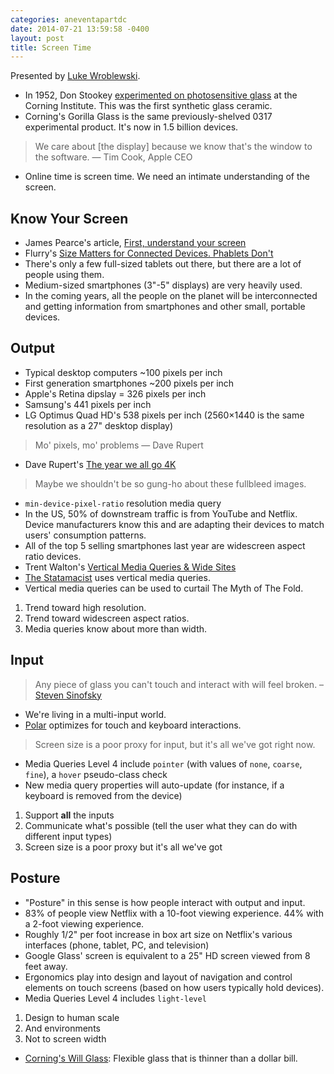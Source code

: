 ```yaml
---
categories: aneventapartdc
date: 2014-07-21 13:59:58 -0400
layout: post
title: Screen Time
---
```


Presented by [Luke Wroblewski](http://lukew.com/).

- In 1952, Don Stookey [experimented on photosensitive glass](http://www.wired.com/2012/09/ff-corning-gorilla-glass/all/) at the Corning Institute. This was the first synthetic glass ceramic.
- Corning's Gorilla Glass is the same previously-shelved 0317 experimental product. It's now in 1.5 billion devices.

> We care about [the display] because we know that's the window to the software. — Tim Cook, Apple CEO

- Online time is screen time. We need an intimate understanding of the screen.


## Know Your Screen

- James Pearce's article, [First, understand your screen](http://tripleodeon.com/2011/12/first-understand-your-screen/)
- Flurry's [Size Matters for Connected Devices. Phablets Don't](http://www.flurry.com/bid/95652/Size-Matters-for-Connected-Devices-Phablets-Don-t)
- There's only a few full-sized tablets out there, but there are a lot of people using them.
- Medium-sized smartphones (3"-5" displays) are very heavily used.
- In the coming years, all the people on the planet will be interconnected and getting information from smartphones and other small, portable devices.


## Output

- Typical desktop computers ~100 pixels per inch
- First generation smartphones ~200 pixels per inch
- Apple's Retina dipslay = 326 pixels per inch
- Samsung's 441 pixels per inch
- LG Optimus Quad HD's 538 pixels per inch (2560×1440 is the same resolution as a 27" desktop display)

> Mo' pixels, mo' problems — Dave Rupert

- Dave Rupert's [The year we all go 4K](http://daverupert.com/2014/01/4K-RWD/)

> Maybe we shouldn't be so gung-ho about these fullbleed images.

- `min-device-pixel-ratio` resolution media query
- In the US, 50% of downstream traffic is from YouTube and Netflix. Device manufacturers know this and are adapting their devices to match users' consumption patterns.
- All of the top 5 selling smartphones last year are widescreen aspect ratio devices.
- Trent Walton's [Vertical Media Queries & Wide Sites](http://trentwalton.com/2012/01/11/vertical-media-queries-wide-sites/)
- [The Statamacist](http://statamicist.com/) uses vertical media queries.
- Vertical media queries can be used to curtail The Myth of The Fold.

1. Trend toward high resolution.
2. Trend toward widescreen aspect ratios.
3. Media queries know about more than width.


## Input

> Any piece of glass you can't touch and interact with will feel broken. – [Steven Sinofsky](https://twitter.com/stevesi/status/419132089976365056)

- We're living in a multi-input world.
- [Polar](http://polarb.com/) optimizes for touch and keyboard interactions.

> Screen size is a poor proxy for input, but it's all we've got right now.

- Media Queries Level 4 include `pointer` (with values of `none`, `coarse`, `fine`), a `hover` pseudo-class check
- New media query properties will auto-update (for instance, if a keyboard is removed from the device)

1. Support **all** the inputs
2. Communicate what's possible (tell the user what they can do with different input types)
3. Screen size is a poor proxy but it's all we've got


## Posture

- "Posture" in this sense is how people interact with output and input.
- 83% of people view Netflix with a 10-foot viewing experience. 44% with a 2-foot viewing experience.
- Roughly 1/2" per foot increase in box art size on Netflix's various interfaces (phone, tablet, PC, and television)
- Google Glass' screen is equivalent to a 25" HD screen viewed from 8 feet away.
- Ergonomics play into design and layout of navigation and control elements on touch screens (based on how users typically hold devices).
- Media Queries Level 4 includes `light-level`

1. Design to human scale
2. And environments
3. Not to screen width

- [Corning's Will Glass](http://www.corning.com/news_center/news_releases/2014/2014020701.aspx): Flexible glass that is thinner than a dollar bill.